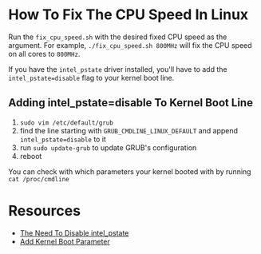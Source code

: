 # How To Fix The CPU Speed In Linux

Run the `fix_cpu_speed.sh` with the desired fixed CPU speed as the argument.
For example, `./fix_cpu_speed.sh 800MHz` will fix the CPU speed on all cores 
to `800MHz`.

If you have the `intel_pstate` driver installed, you'll have to add the
`intel_pstate=disable` flag to your kernel boot line.

## Adding intel\_pstate=disable To Kernel Boot Line

1. `sudo vim /etc/default/grub`
2. find the line starting with `GRUB_CMDLINE_LINUX_DEFAULT` and append `intel_pstate=disable` to it
3. run `sudo update-grub` to update GRUB's configuration
4. reboot

You can check with which parameters your kernel booted with by running `cat /proc/cmdline`

# Resources

* [The Need To Disable intel\_pstate](https://unix.stackexchange.com/questions/153693/cant-use-userspace-cpufreq-governor-and-set-cpu-frequency)
* [Add Kernel Boot Parameter](https://askubuntu.com/questions/19486/how-do-i-add-a-kernel-boot-parameter)

